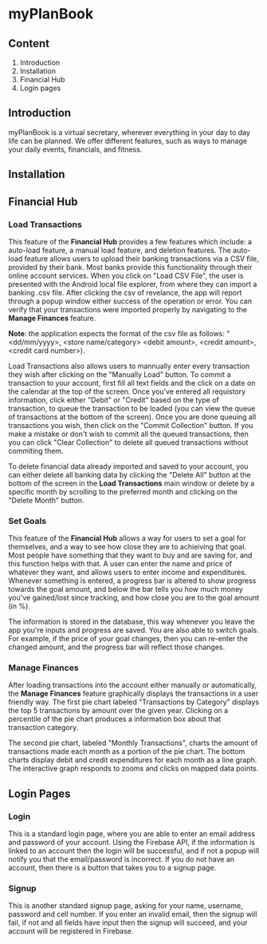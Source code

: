 #  myPlanBook

## Content
1. Introduction
2. Installation
3. Financial Hub
4. Login pages

## Introduction

myPlanBook is a virtual secretary, wherever everything in your day to day life can be planned. We offer different features, such as ways to manage your daily events, financials, and fitness. 

## Installation

## Financial Hub

### Load Transactions

This feature of the **Financial Hub** provides a few features which include: a auto-load feature, a manual load feature, and deletion features. The auto-load feature allows users to upload their banking transactions via a CSV file, provided by their bank. Most banks provide this functionality through their online account services. When you click on "Load CSV File", the user is presented with the Android local file explorer, from where they can import a banking .csv file. After clicking the csv of revelance, the app will report through a popup window either success of the operation or error. You can verify that your transactions were imported properly by navigating to the **Manage Finances** feature.


**Note**: the application expects the format of the csv file as follows: "<dd/mm/yyyy>, \<store name/category> \<debit amount\>, \<credit amount\>, \<credit card number\>). 

Load Transactions also allows users to mannually enter every transaction they wish after clicking on the "Manually Load" button. To commit a transaction to your account, first fill all text fields and the click on a date on the calendar at the top of the screen. Once you've entered all requistory information, click either "Debit" or "Credit" based on the type of transaction, to queue the transaction to be loaded (you can view the queue of transactions at the bottom of the screen). Once you are done queuing all transactions you wish, then click on the "Commit Collection" button. If you make a mistake or don't wish to commit all the queued transactions, then you can click "Clear Collection" to delete all queued transactions without commiting them.

To delete financial data already imported and saved to your account, you can either delete all banking data by clicking the "Delete All" button at the bottom of the screen in the **Load Transactions** main window or delete by a specific month by scrolling to the preferred month and clicking on the "Delete Month" button.

### Set Goals

This feature of the **Financial Hub** allows a way for users to set a goal for themselves, and a way to see how close they are to achieiving that goal. Most people have something that they want to buy and are saving for, and this function helps with that. A user can enter the name and price of whatever they want, and allows users to enter income and expenditures. Whenever something is entered, a progress bar is altered to show progress towards the goal amount, and below the bar tells you how much money you've gained/lost since tracking, and how close you are to the goal amount (in %).

The information is stored in the database, this way whenever you leave the app you're inputs and progress are saved. You are also able to switch goals. For example, if the price of your goal changes, then you can re-enter the changed amount, and the progress bar will reflect those changes. 

### Manage Finances

After loading transactions into the account either manually or automatically,
the **Manage Finances** feature graphically displays the transactions in a user friendly way. The first pie chart labeled "Transactions by Category" displays the top 5 transactions by amount over the given year. Clicking on a percentile of the pie chart produces a information box about that transaction category. 

The second pie chart, labeled "Monthly Transactions", charts the amount of transactions made each month as a portion of the pie chart. The bottom charts display debit and credit expenditures for each month as a line graph. The interactive graph responds to zooms and clicks on mapped data points.

## Login Pages

### Login

This is a standard login page, where you are able to enter an email address and password of your account. Using the Firebase API, if the information is linked to an account then the login will be successful, and if not a popup will notify you that the email/password is incorrect. If you do not have an account, then there is a button that takes you to a signup page.

### Signup 

This is another standard signup page, asking for your name, username, password and cell number. If you enter an invalid email, then the signup will fail, if not and all fields have input then the signup will succeed, and your account will be registered in Firebase.


